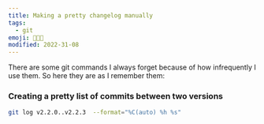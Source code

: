 ```yaml
---
title: Making a pretty changelog manually
tags:
  - git
emoji: 👨🏻‍💻
modified: 2022-31-08
---
```


There are some git commands I always forget because of how infrequently I use them. So here they are as I remember them:

### Creating a pretty list of commits between two versions
```bash
git log v2.2.0..v2.2.3  --format="%C(auto) %h %s"
```
